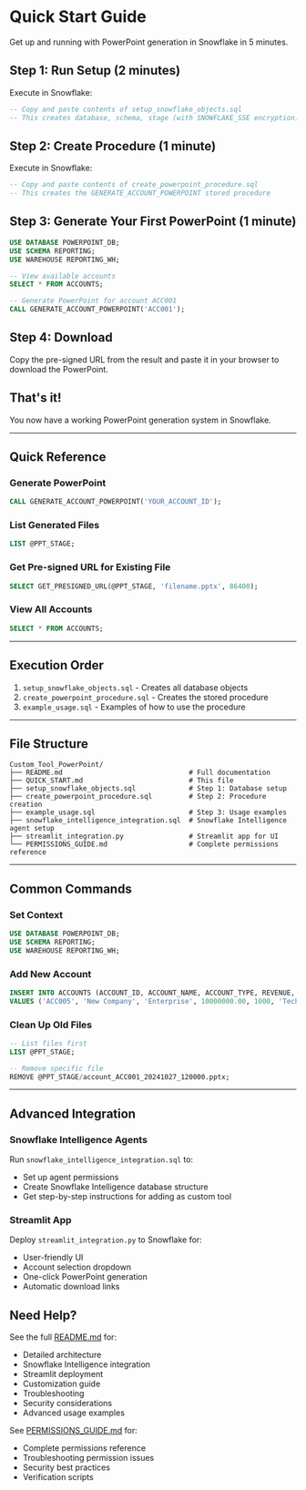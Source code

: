 # Quick Start Guide

Get up and running with PowerPoint generation in Snowflake in 5 minutes.

## Step 1: Run Setup (2 minutes)

Execute in Snowflake:

```sql
-- Copy and paste contents of setup_snowflake_objects.sql
-- This creates database, schema, stage (with SNOWFLAKE_SSE encryption), and sample data
```

## Step 2: Create Procedure (1 minute)

Execute in Snowflake:

```sql
-- Copy and paste contents of create_powerpoint_procedure.sql
-- This creates the GENERATE_ACCOUNT_POWERPOINT stored procedure
```

## Step 3: Generate Your First PowerPoint (1 minute)

```sql
USE DATABASE POWERPOINT_DB;
USE SCHEMA REPORTING;
USE WAREHOUSE REPORTING_WH;

-- View available accounts
SELECT * FROM ACCOUNTS;

-- Generate PowerPoint for account ACC001
CALL GENERATE_ACCOUNT_POWERPOINT('ACC001');
```

## Step 4: Download

Copy the pre-signed URL from the result and paste it in your browser to download the PowerPoint.

## That's it!

You now have a working PowerPoint generation system in Snowflake.

---

## Quick Reference

### Generate PowerPoint
```sql
CALL GENERATE_ACCOUNT_POWERPOINT('YOUR_ACCOUNT_ID');
```

### List Generated Files
```sql
LIST @PPT_STAGE;
```

### Get Pre-signed URL for Existing File
```sql
SELECT GET_PRESIGNED_URL(@PPT_STAGE, 'filename.pptx', 86400);
```

### View All Accounts
```sql
SELECT * FROM ACCOUNTS;
```

---

## Execution Order

1. `setup_snowflake_objects.sql` - Creates all database objects
2. `create_powerpoint_procedure.sql` - Creates the stored procedure
3. `example_usage.sql` - Examples of how to use the procedure

---

## File Structure

```
Custom_Tool_PowerPoint/
├── README.md                               # Full documentation
├── QUICK_START.md                          # This file
├── setup_snowflake_objects.sql             # Step 1: Database setup
├── create_powerpoint_procedure.sql         # Step 2: Procedure creation
├── example_usage.sql                       # Step 3: Usage examples
├── snowflake_intelligence_integration.sql  # Snowflake Intelligence agent setup
├── streamlit_integration.py                # Streamlit app for UI
└── PERMISSIONS_GUIDE.md                    # Complete permissions reference
```

---

## Common Commands

### Set Context
```sql
USE DATABASE POWERPOINT_DB;
USE SCHEMA REPORTING;
USE WAREHOUSE REPORTING_WH;
```

### Add New Account
```sql
INSERT INTO ACCOUNTS (ACCOUNT_ID, ACCOUNT_NAME, ACCOUNT_TYPE, REVENUE, EMPLOYEES, INDUSTRY, CREATED_DATE)
VALUES ('ACC005', 'New Company', 'Enterprise', 10000000.00, 1000, 'Technology', CURRENT_DATE());
```

### Clean Up Old Files
```sql
-- List files first
LIST @PPT_STAGE;

-- Remove specific file
REMOVE @PPT_STAGE/account_ACC001_20241027_120000.pptx;
```

---

## Advanced Integration

### Snowflake Intelligence Agents
Run `snowflake_intelligence_integration.sql` to:
- Set up agent permissions
- Create Snowflake Intelligence database structure
- Get step-by-step instructions for adding as custom tool

### Streamlit App
Deploy `streamlit_integration.py` to Snowflake for:
- User-friendly UI
- Account selection dropdown
- One-click PowerPoint generation
- Automatic download links

## Need Help?

See the full [README.md](README.md) for:
- Detailed architecture
- Snowflake Intelligence integration
- Streamlit deployment
- Customization guide
- Troubleshooting
- Security considerations
- Advanced usage examples

See [PERMISSIONS_GUIDE.md](PERMISSIONS_GUIDE.md) for:
- Complete permissions reference
- Troubleshooting permission issues
- Security best practices
- Verification scripts

